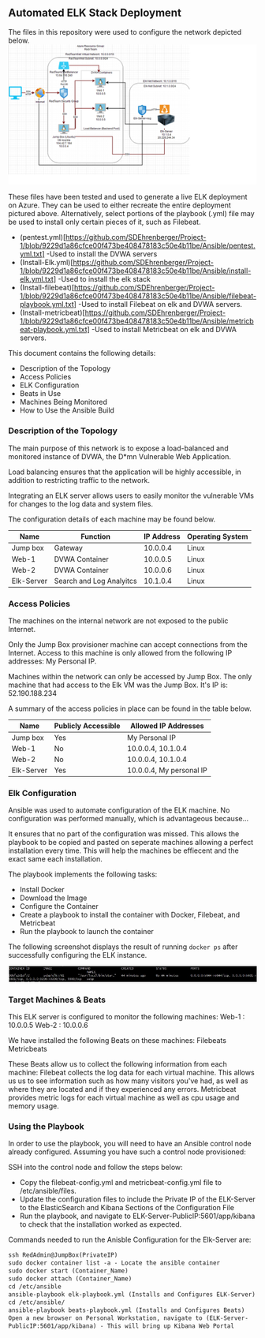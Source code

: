 ## Automated ELK Stack Deployment

The files in this repository were used to configure the network depicted below.
![image](https://github.com/SDEhrenberger/Project-1/blob/9229d1a86cfce00f473be408478183c50e4b11be/Diagrams/RedTeamNetwork.png)


These files have been tested and used to generate a live ELK deployment on Azure. 
They can be used to either recreate the entire deployment pictured above. 
Alternatively, select portions of the playbook (.yml) file may be used to install only certain pieces of it, such as Filebeat.

  - (pentest.yml)[https://github.com/SDEhrenberger/Project-1/blob/9229d1a86cfce00f473be408478183c50e4b11be/Ansible/pentest.yml.txt]  -Used to install the DVWA servers
  - (Install-Elk.yml)[https://github.com/SDEhrenberger/Project-1/blob/9229d1a86cfce00f473be408478183c50e4b11be/Ansible/install-elk.yml.txt] -Used to install the elk stack
  - (Install-filebeat)[https://github.com/SDEhrenberger/Project-1/blob/9229d1a86cfce00f473be408478183c50e4b11be/Ansible/filebeat-playbook.yml.txt] -Used to install Filebeat on elk and DVWA servers.
  - (Install-metricbeat)[https://github.com/SDEhrenberger/Project-1/blob/9229d1a86cfce00f473be408478183c50e4b11be/Ansible/metricbeat-playbook.yml.txt] -Used to install Metricbeat on elk and DVWA servers.

This document contains the following details:
- Description of the Topology
- Access Policies
- ELK Configuration
- Beats in Use
- Machines Being Monitored
- How to Use the Ansible Build
 

### Description of the Topology

The main purpose of this network is to expose a load-balanced and monitored instance of DVWA, the D*mn Vulnerable Web Application.

Load balancing ensures that the application will be highly accessible, in addition to restricting traffic to the network.


Integrating an ELK server allows users to easily monitor the vulnerable VMs for changes to the log data and system files.


The configuration details of each machine may be found below.


| Name       | Function                 | IP Address | Operating System |
|------------|--------------------------|------------|------------------|
| Jump box   | Gateway                  | 10.0.0.4   | Linux            |
| Web-1      | DVWA Container           | 10.0.0.5   | Linux            |
| Web-2      | DVWA Container           | 10.0.0.6   | Linux            |
| Elk-Server | Search and Log Analyitcs | 10.1.0.4   | Linux            |

### Access Policies

The machines on the internal network are not exposed to the public Internet. 

Only the Jump Box provisioner machine can accept connections from the Internet. Access to this machine is only allowed from the following IP addresses:
My Personal IP.

Machines within the network can only be accessed by Jump Box.  The only machine that had access to the Elk VM was the Jump Box.  It's IP is:
52.190.188.234


A summary of the access policies in place can be found in the table below.

| Name       | Publicly Accessible | Allowed IP Addresses     |
|------------|---------------------|--------------------------|
| Jump box   | Yes                 | My Personal IP           |
| Web-1      | No                  | 10.0.0.4, 10.1.0.4       |
| Web-2      | No                  | 10.0.0.4, 10.1.0.4       |
| Elk-Server | Yes                 | 10.0.0.4, My personal IP |

### Elk Configuration

Ansible was used to automate configuration of the ELK machine. No configuration was performed manually, which is advantageous because... 

It ensures that no part of the configuration was missed.  This allows the playbook to be copied and pasted on seperate machines allowing a perfect installation every time.  This will help the machines be effiecent and the exact same each installation.


The playbook implements the following tasks:

- Install Docker
- Download the Image
- Configure the Container
- Create a playbook to install the container with Docker, Filebeat, and Metricbeat
- Run the playbook to launch the container

The following screenshot displays the result of running `docker ps` after successfully configuring the ELK instance.

![TODO: Update the path with the name of your screenshot of docker ps output](Images/docker_ps_output.png)

### Target Machines & Beats
This ELK server is configured to monitor the following machines:
Web-1 : 10.0.0.5
Web-2 : 10.0.0.6


We have installed the following Beats on these machines:
Filebeats
Metricbeats

These Beats allow us to collect the following information from each machine:
Filebeat collects the log data for each virtual machine.  This allows us us to see information such as how many visitors you've had, as well as where they are located and if they experienced any
errors.
Metricbeat provides metric logs for each virtual machine as well as cpu usage and memory usage.

### Using the Playbook
In order to use the playbook, you will need to have an Ansible control node already configured. Assuming you have such a control node provisioned: 

SSH into the control node and follow the steps below:

- Copy the filebeat-config.yml and metricbeat-config.yml file to /etc/ansible/files.
- Update the configuration files to include the Private IP of the ELK-Server to the ElasticSearch and Kibana Sections of the Configuration File
- Run the playbook, and navigate to ELK-Server-PublicIP:5601/app/kibana to check that the installation worked as expected.


Commands needed to run the Anisble Configuration for the Elk-Server are:

    ssh RedAdmin@JumpBox(PrivateIP)
    sudo docker container list -a - Locate the ansible container
    sudo docker start (Container_Name)
    sudo docker attach (Container_Name)
    cd /etc/ansible
    ansible-playbook elk-playbook.yml (Installs and Configures ELK-Server)
    cd /etc/ansible/
    ansible-playbook beats-playbook.yml (Installs and Configures Beats)
    Open a new browser on Personal Workstation, navigate to (ELK-Server-PublicIP:5601/app/kibana) - This will bring up Kibana Web Portal
